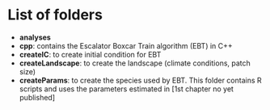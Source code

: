 # List of folders

- **analyses**
- **cpp**: contains the Escalator Boxcar Train algorithm (EBT) in C++
- **createIC**: to create initial condition for EBT
- **createLandscape**: to create the landscape (climate conditions, patch size)
- **createParams**: to create the species used by EBT. This folder contains R scripts and uses the parameters estimated in [1st chapter no yet published]